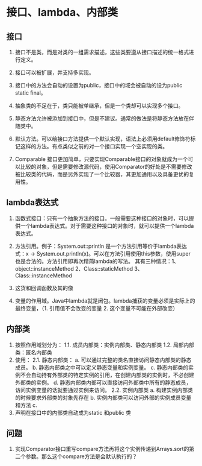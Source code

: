 # 接口、lambda、内部类

## 接口

1. 接口不是类，而是对类的一组需求描述，这些类要遵从接口描述的统一格式进行定义。

2. 接口可以被扩展，并支持多实现。

3. 接口中的方法会自动的设置为public，接口中的域会被自动的设为public static final。

4. 抽象类的不足在于，类只能被单继承，但是一个类却可以实现多个接口。

5. 静态方法允许被添加到接口中，但是不建议。通常的做法是将静态方法放在伴随类中。

6. 默认方法。可以给接口方法提供一个默认实现，语法上必须用default修饰符标记这样的方法。有点类似之前的对一个接口实现一个空实现的类。

7. Comparable 接口更加简单，只要实现Comparable接口的对象就成为一个可以比较的对象，但是需要修改源代码，使用Comparator的好处是不需要修改被比较类的代码，而是另外实现了一个比较器，其更加通用以及具备更优的复用性。

## lambda表达式

1. 函数式接口：只有一个抽象方法的接口。一般需要这种接口的对象时，可以提供一个lambda表达式。对于需要这种接口的对象时，就可以提供一个lambda表达式。

2. 方法引用。例子：System.out::println 是一个方法引用等价于lambda表达式：x -> System.out.println(x)。可以在方法引用使用this参数，使用super也是合法的。方法引用即再次精简lambda的写法。
  其有三种情况：1、object::instanceMethod 2、Class::staticMethod 3、Class::instanceMethod

3. 这货和回调函数及其的像

4. 变量的作用域。Java中lambda就是闭包。lambda捕获的变量必须是实际上的最终变量，（1. 引用值不会改变的变量 2. 这个变量不可能在外部改变）

## 内部类

1. 按照作用域划分为：
  1.1. 成员内部类：实例内部类、静态内部类
  1.2. 局部内部类：匿名内部类
2. 使用：
  2.1. 静态内部类：
    a. 可以通过完整的类名直接访问静态内部类的静态成员。
    b. 静态内部类之中可以定义静态变量和实例变量。
    c. 静态内部类的实例不会自动持有外部类的特定实例的引用，在创建内部类的实例时，不必创建外部类的实例。
    d. 静态内部类内部可以直接访问外部类中所有的静态成员，访问实例变量的话就要通过实例来访问。
  2.2. 实例内部类
    a. 构建实例内部类的时候要求外部类的对象先存在
    b. 实例内部类可以访问外部的实例成员变量和方法
    c.
3. 声明在接口中的内部类自动成为static 和public 类

## 问题

1. 实现Comparator接口重写compare方法再将这个实例传递到Arrays.sort的第二个参数。那么这个compare方法是会默认执行的？
